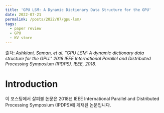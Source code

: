 ```yaml
---
title: 'GPU LSM: A Dynamic Dictionary Data Structure for the GPU'
date: 2022-07-21
permalink: /posts/2022/07/gpu-lsm/
tags:
  - paper review
  - GPU
  - KV store
---
```


출처: *Ashkiani, Saman, et al. "GPU LSM: A dynamic dictionary data structure for the GPU." 2018 IEEE International Parallel and Distributed Processing Symposium (IPDPS). IEEE, 2018.*

# Introduction

이 포스팅에서 살펴볼 논문은 2018년 IEEE International Parallel and Distributed Processing Symposium (IPDPS)에 게재된 논문입니다. 
